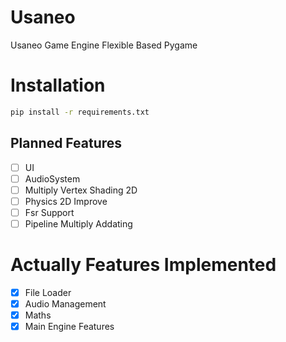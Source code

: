 # Usaneo 
Usaneo Game Engine Flexible Based Pygame 

# Installation 
```sh
pip install -r requirements.txt 
```
## Planned Features 
- [ ] UI 
- [ ] AudioSystem
- [ ] Multiply Vertex Shading 2D
- [ ] Physics 2D Improve
- [ ] Fsr Support 
- [ ] Pipeline Multiply Addating

# Actually Features Implemented 
- [x] File Loader
- [x] Audio Management
- [x] Maths
- [x] Main Engine Features

